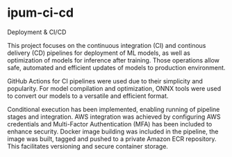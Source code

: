 # ipum-ci-cd

Deployment & CI/CD

This project focuses on the continuous integration (CI) and continous delivery (CD)
pipelines for deployment of ML models, as well as optimization of models for
inference after training. Those operations allow safe, automated and efficient
updates of models to production environment.

GitHub Actions for CI pipelines were used due to their simplicity and popularity.
For model compilation and optimization, ONNX tools were used to convert our models
to a versatile and efficient format.

Conditional execution has been implemented, enabling running of pipeline stages and integration.
AWS integration was achieved by configuring AWS credentials and Multi-Factor Authentication (MFA) has been included to enhance security.
Docker image building was included in the pipeline, the image was built, tagged and pushed to a private Amazon ECR repository.
This facilitates versioning and secure container storage.
